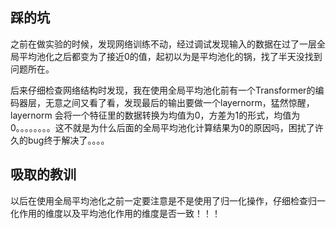 ## 踩的坑
之前在做实验的时候，发现网络训练不动，经过调试发现输入的数据在过了一层全局平均池化之后都变为了接近0的值，起初以为是平均池化的锅，找了半天没找到问题所在。

后来仔细检查网络结构时发现，我在使用全局平均池化前有一个Transformer的编码器层，无意之间又看了看，发现最后的输出要做一个layernorm，猛然惊醒，layernorm
会将一个特征里的数据转换为均值为0，方差为1的形式，均值为0。。。。。。。。这不就是为什么后面的全局平均池化计算结果为0的原因吗，困扰了许久的bug终于解决了。。。。

## 吸取的教训
以后在使用全局平均池化之前一定要注意是不是使用了归一化操作，仔细检查归一化作用的维度以及平均池化作用的维度是否一致！！！